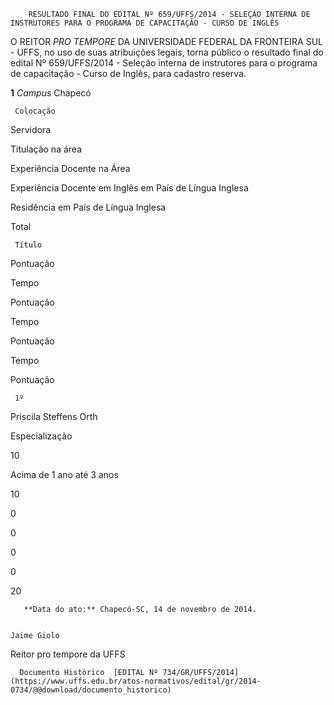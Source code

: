         RESULTADO FINAL DO EDITAL Nº 659/UFFS/2014 - SELEÇÃO INTERNA DE INSTRUTORES PARA O PROGRAMA DE CAPACITAÇÃO - CURSO DE INGLÊS  

O REITOR *PRO TEMPORE* DA UNIVERSIDADE FEDERAL DA FRONTEIRA SUL - UFFS, no uso de suas atribuições legais, torna público o resultado final do edital Nº 659/UFFS/2014 - Seleção interna de instrutores para o programa de capacitação - Curso de Inglês, para cadastro reserva.

 **1** *Campus* Chapecó

     Colocação

   Servidora

   Titulação na área

   Experiência Docente na Área

   Experiência Docente em Inglês em País de Língua Inglesa

   Residência em País de Língua Inglesa

   Total

     Título

   Pontuação

   Tempo

   Pontuação

   Tempo

   Pontuação

   Tempo

   Pontuação

     1º

   Priscila Steffens Orth

   Especialização

   10

   Acima de 1 ano até 3 anos

   10

   0

   0

   0

   0

   20

       **Data do ato:** Chapecó-SC, 14 de novembro de 2014.   
 

    Jaime Giolo   
 Reitor pro tempore da UFFS 

      Documento Histórico  [EDITAL Nº 734/GR/UFFS/2014](https://www.uffs.edu.br/atos-normativos/edital/gr/2014-0734/@@download/documento_historico)     
      